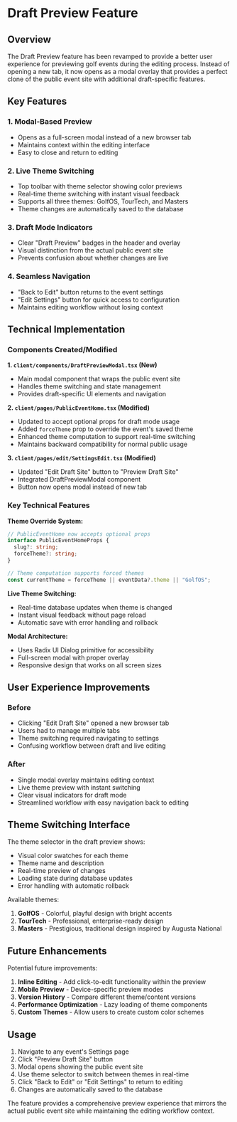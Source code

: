 # Draft Preview Feature

## Overview

The Draft Preview feature has been revamped to provide a better user experience for previewing golf events during the editing process. Instead of opening a new tab, it now opens as a modal overlay that provides a perfect clone of the public event site with additional draft-specific features.

## Key Features

### 1. Modal-Based Preview

- Opens as a full-screen modal instead of a new browser tab
- Maintains context within the editing interface
- Easy to close and return to editing

### 2. Live Theme Switching

- Top toolbar with theme selector showing color previews
- Real-time theme switching with instant visual feedback
- Supports all three themes: GolfOS, TourTech, and Masters
- Theme changes are automatically saved to the database

### 3. Draft Mode Indicators

- Clear "Draft Preview" badges in the header and overlay
- Visual distinction from the actual public event site
- Prevents confusion about whether changes are live

### 4. Seamless Navigation

- "Back to Edit" button returns to the event settings
- "Edit Settings" button for quick access to configuration
- Maintains editing workflow without losing context

## Technical Implementation

### Components Created/Modified

**1. `client/components/DraftPreviewModal.tsx` (New)**

- Main modal component that wraps the public event site
- Handles theme switching and state management
- Provides draft-specific UI elements and navigation

**2. `client/pages/PublicEventHome.tsx` (Modified)**

- Updated to accept optional props for draft mode usage
- Added `forceTheme` prop to override the event's saved theme
- Enhanced theme computation to support real-time switching
- Maintains backward compatibility for normal public usage

**3. `client/pages/edit/SettingsEdit.tsx` (Modified)**

- Updated "Edit Draft Site" button to "Preview Draft Site"
- Integrated DraftPreviewModal component
- Button now opens modal instead of new tab

### Key Technical Features

**Theme Override System:**

```typescript
// PublicEventHome now accepts optional props
interface PublicEventHomeProps {
  slug?: string;
  forceTheme?: string;
}

// Theme computation supports forced themes
const currentTheme = forceTheme || eventData?.theme || "GolfOS";
```

**Live Theme Switching:**

- Real-time database updates when theme is changed
- Instant visual feedback without page reload
- Automatic save with error handling and rollback

**Modal Architecture:**

- Uses Radix UI Dialog primitive for accessibility
- Full-screen modal with proper overlay
- Responsive design that works on all screen sizes

## User Experience Improvements

### Before

- Clicking "Edit Draft Site" opened a new browser tab
- Users had to manage multiple tabs
- Theme switching required navigating to settings
- Confusing workflow between draft and live editing

### After

- Single modal overlay maintains editing context
- Live theme preview with instant switching
- Clear visual indicators for draft mode
- Streamlined workflow with easy navigation back to editing

## Theme Switching Interface

The theme selector in the draft preview shows:

- Visual color swatches for each theme
- Theme name and description
- Real-time preview of changes
- Loading state during database updates
- Error handling with automatic rollback

Available themes:

1. **GolfOS** - Colorful, playful design with bright accents
2. **TourTech** - Professional, enterprise-ready design
3. **Masters** - Prestigious, traditional design inspired by Augusta National

## Future Enhancements

Potential future improvements:

1. **Inline Editing** - Add click-to-edit functionality within the preview
2. **Mobile Preview** - Device-specific preview modes
3. **Version History** - Compare different theme/content versions
4. **Performance Optimization** - Lazy loading of theme components
5. **Custom Themes** - Allow users to create custom color schemes

## Usage

1. Navigate to any event's Settings page
2. Click "Preview Draft Site" button
3. Modal opens showing the public event site
4. Use theme selector to switch between themes in real-time
5. Click "Back to Edit" or "Edit Settings" to return to editing
6. Changes are automatically saved to the database

The feature provides a comprehensive preview experience that mirrors the actual public event site while maintaining the editing workflow context.
